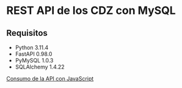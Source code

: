 #   REST API de los CDZ con MySQL


##  Requisitos
*   Python 3.11.4
*   FastAPI 0.98.0
*   PyMySQL 1.0.3
*   SQLAlchemy 1.4.22

[Consumo de la API con JavaScript](https://github.com/mssj-11/API_CDZ_FastAPI-JavaScript)